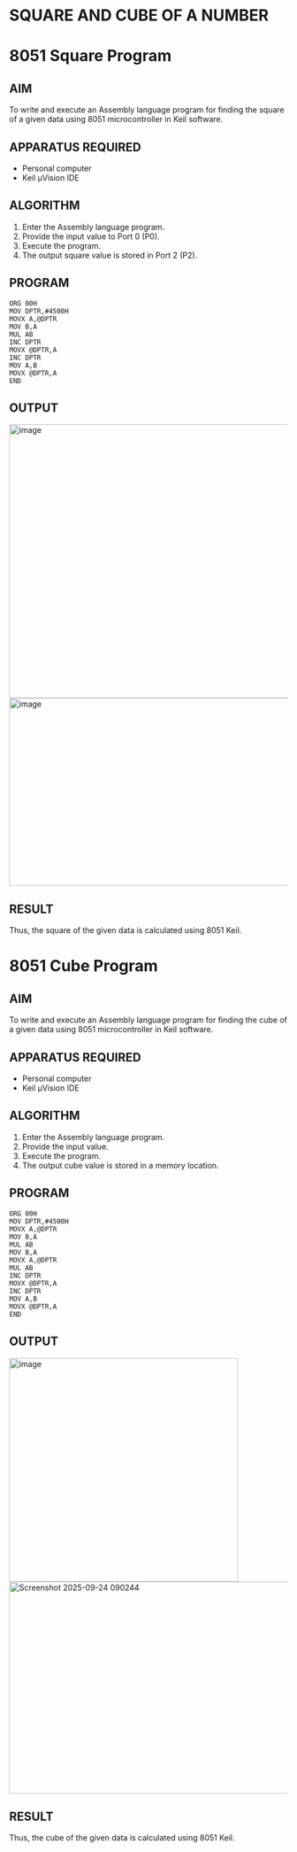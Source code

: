 # SQUARE AND CUBE OF A NUMBER
# 8051 Square  Program

## AIM
To write and execute an Assembly language program for finding the square of a given data using 8051 microcontroller in Keil software.

## APPARATUS REQUIRED
- Personal computer
- Keil μVision IDE

## ALGORITHM
1. Enter the Assembly language program.
2. Provide the input value to Port 0 (P0).
3. Execute the program.
4. The output square value is stored in Port 2 (P2).

## PROGRAM
```
ORG 00H
MOV DPTR,#4500H
MOVX A,@DPTR
MOV B,A
MUL AB
INC DPTR
MOVX @DPTR,A
INC DPTR
MOV A,B
MOVX @DPTR,A
END

```

## OUTPUT
<img width="566" height="495" alt="image" src="https://github.com/user-attachments/assets/35192681-f9fe-4702-bc35-c9ad31e303ae" />
<img width="648" height="339" alt="image" src="https://github.com/user-attachments/assets/c2c805b8-815a-4c13-b356-0c4b69b656a1" />


## RESULT
Thus, the square of the given data is calculated using 8051 Keil.

# 8051 Cube  Program

## AIM
To write and execute an Assembly language program for finding the cube of a given data using 8051 microcontroller in Keil software.

## APPARATUS REQUIRED
- Personal computer
- Keil μVision IDE

## ALGORITHM
1. Enter the Assembly language program.
2. Provide the input value.
3. Execute the program.
4. The output cube value is stored in a memory location.

## PROGRAM
```
ORG 00H
MOV DPTR,#4500H
MOVX A,@DPTR
MOV B,A
MUL AB
MOV B,A
MOVX A,@DPTR
MUL AB
INC DPTR
MOVX @DPTR,A
INC DPTR
MOV A,B
MOVX @DPTR,A
END

```


## OUTPUT
<img width="414" height="404" alt="image" src="https://github.com/user-attachments/assets/912335bd-fd13-418f-83ef-62d1e4f6bfb7" />
<img width="759" height="383" alt="Screenshot 2025-09-24 090244" src="https://github.com/user-attachments/assets/8e1b25f9-4791-4862-b7d5-20f24224fdd5" />

## RESULT
Thus, the cube of the given data is calculated using 8051 Keil.

